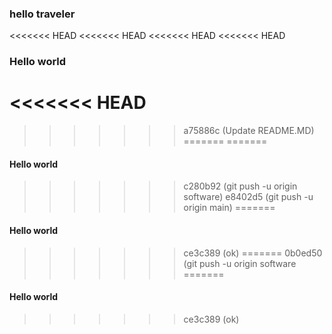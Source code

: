 ### hello traveler
<<<<<<< HEAD
<<<<<<< HEAD
<<<<<<< HEAD
<<<<<<< HEAD
### Hello world
<<<<<<< HEAD
=======
>>>>>>> a75886c (Update README.MD)
=======
=======
#### Hello world
>>>>>>> c280b92 (git push -u origin software)
>>>>>>> e8402d5 (git push -u origin main)
=======
#### Hello world
>>>>>>> ce3c389 (ok)
=======
>>>>>>> 0b0ed50 (git push -u origin software
=======
#### Hello world
>>>>>>> ce3c389 (ok)
